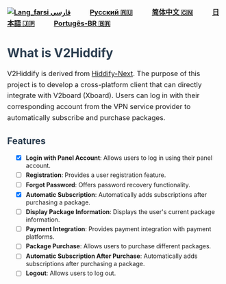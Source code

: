 <div dir="ltr">
    
[**![Lang_farsi](https://user-images.githubusercontent.com/125398461/234186932-52f1fa82-52c6-417f-8b37-08fe9250a55f.png) فارسی**](README_fa.md)&nbsp;&nbsp;&nbsp;&nbsp;&nbsp;&nbsp;&nbsp;&nbsp;&nbsp;&nbsp;[**Русский 🇷🇺**](README_ru.md)&nbsp;&nbsp;&nbsp;&nbsp;&nbsp;&nbsp;&nbsp;&nbsp;&nbsp;&nbsp;[**简体中文 🇨🇳**](README_cn.md)&nbsp;&nbsp;&nbsp;&nbsp;&nbsp;&nbsp;&nbsp;&nbsp;&nbsp;&nbsp;[**日本語 🇯🇵**](README_ja.md)&nbsp;&nbsp;&nbsp;&nbsp;&nbsp;&nbsp;&nbsp;&nbsp;&nbsp;&nbsp;[**Portugês-BR 🇧🇷**](README_br.md)

</div>

# What is V2Hiddify 

V2Hiddify is derived from [Hiddify-Next](https://github.com/hiddify/hiddify-next). The purpose of this project is to develop a cross-platform client that can directly integrate with V2board (Xboard). Users can log in with their corresponding account from the VPN service provider to automatically subscribe and purchase packages.


## Features

- [x] **Login with Panel Account**: Allows users to log in using their panel account.
- [ ] **Registration**: Provides a user registration feature.
- [ ] **Forgot Password**: Offers password recovery functionality.
- [x] **Automatic Subscription**: Automatically adds subscriptions after purchasing a package.
- [ ] **Display Package Information**: Displays the user's current package information.
- [ ] **Payment Integration**: Provides payment integration with payment platforms.
- [ ] **Package Purchase**: Allows users to purchase different packages.
- [ ] **Automatic Subscription After Purchase**: Automatically adds subscriptions after purchasing a package.
- [ ] **Logout**: Allows users to log out.

<style>
  h1, h2 {
    color: #2c3e50;
  }

  p {
    font-size: 16px;
    line-height: 1.6;
  }

  ul {
    list-style-type: disc;
    margin-left: 20px;
  }

  ul li {
    padding-bottom: 5px;
  }
</style>